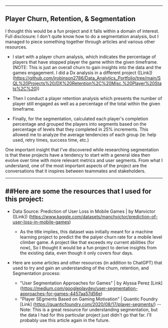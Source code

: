 ------------------------------------------------------------------
Player Churn, Retention, & Segmentation
------------------------------------------------------------------

I thought this would be a fun project and it falls within a domain of interest. Full disclosure: I don't quite know how to do a segmentation analysis, but I managed to piece something together through articles and various other resources.  

* I start with a player churn analysis, which indicates the percentage of players that have stopped player the game within the given timeframe. (NOTE: This is just an overall churn to gain insights into the data and the games engagement. I did a Dx analysis in a different project ([Link]) (https://github.com/jrobinson2786/Data_Analytics_Portfolio/tree/main/SQL%20Projects%20/DX%20Retention%2C%20Misc.%20Player%20Stats%2C%20)) 

* Then I conduct a player retention analysis which presents the number of player still engaged as well as a percentage of the total within the given timeframe. 

* Finally, for the segmentation, calculated each player's completion percentage and grouped the players into segments based on the percentage of levels that they completed in 25% increments. This allowed me to analyze the average tendencies of each group (ie: help used, retry times, success time, etc.)

One important insight that I've discovered while researching segmentation is that these projects have a tendency to start with a general idea then evolve over time with more relevant metrics and user segments. From what I understand, one of the most important aspects of the project are the conversations that it inspires between teammates and stakeholders.

--------------------------------------------------------------------
##Here are some the resources that I used for this project: 
--------------------------------------------------------------------
* Data Source: Prediction of User Loss in Mobile Games | by Manvictor ([Link]) (https://www.kaggle.com/datasets/manchvictor/prediction-of-user-loss-in-mobile-games)
  - As the title implies, this dataset was initially meant for a machine learning project to predict the the palyer churn rate for a mobile level climber game. A project like that exceeds my current abilities (for now), So I thought it would be a fun project to derive insights from the existing data, even though it only covers four days.

* Here are some articles and other resources (in addition to ChatGPT) that used to try and gain an understanding of the churn, retention, and Segmentation process:
  - "User Segmentation Approaches for Games" | by Alyssa Perez [Link] (https://medium.com/googleplaydev/user-segmentation-approaches-for-games-4457aa57d56e)
  -  "Player SEgments Based on Gaming Motivation" | Quantic Foundry [Link] (https://quanticfoundry.com/2020/08/17/player-segments/)
      -- Note: This is a great resource for understanding segmentation, but the data I had for this particular project just didn't go that far. I'll probably use this article again in the future.    
